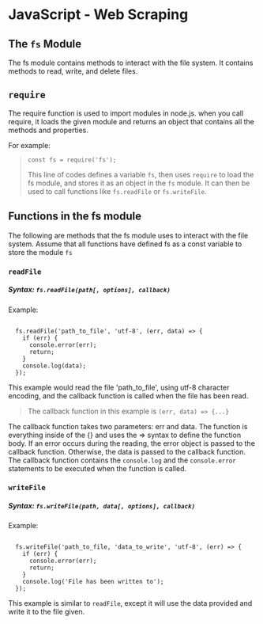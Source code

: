 # JavaScript - Web Scraping

## The `fs` Module

The fs module contains methods to interact with the file system. 
It contains methods to read, write, and delete files.

## `require`
The require function is used to import modules in node.js. when you call require,
it loads the given module and returns an object that contains
all the methods and properties. 

For example:

> `const fs = require('fs');`
>
> This line of codes defines a variable `fs`, then uses `require` to load
> the fs module, and stores it as an object in the `fs` module. It can then
> be used to call functions like `fs.readFile` or `fs.writeFile`.

## Functions in the fs module
The following are methods that the fs module uses to interact with the file system. Assume that all functions have defined fs as a const variable to store the module `fs`

### `readFile`
##### Syntax: `fs.readFile(path[, options], callback)`

Example:
```

  fs.readFile('path_to_file', 'utf-8', (err, data) => {
    if (err) {
      console.error(err);
      return;
    }
    console.log(data);
  });

```

This example would read the file 'path_to_file', using utf-8 character
encoding, and the callback function is called when the file has been read.

> The callback function in this example is `(err, data) => {...}`

The callback function takes two parameters: err and data. The function is everything inside of the {} and uses the => syntax to define the function body.
If an error occurs during the reading, the error object is passed to the callback function. Otherwise, the data is passed to the callback function. The callback function contains the `console.log` and the `console.error` statements to be executed when the function is called.

### `writeFile`
##### Syntax: `fs.writeFile(path, data[, options], callback)`

Example:

```

  fs.writeFile('path_to_file, 'data_to_write', 'utf-8', (err) => {
    if (err) {
      console.error(err);
      return;
    }
    console.log('File has been written to');
  });

```
This example is similar to `readFile`, except it will use the data provided and write it to the file given.

